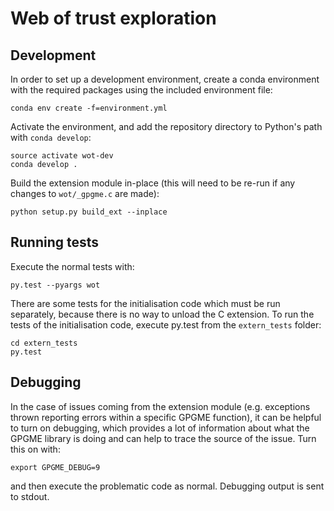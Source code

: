 Web of trust exploration
========================


Development
-----------

In order to set up a development environment, create a conda environment with
the required packages using the included environment file:

```
conda env create -f=environment.yml
```

Activate the environment, and add the repository directory to Python's path with
`conda develop`:

```
source activate wot-dev
conda develop .
```

Build the extension module in-place (this will need to be re-run if any changes
to `wot/_gpgme.c` are made):

```
python setup.py build_ext --inplace
```


Running tests
-------------

Execute the normal tests with:

```
py.test --pyargs wot
```

There are some tests for the initialisation code which must be run separately,
because there is no way to unload the C extension. To run the tests of the
initialisation code, execute py.test from the `extern_tests` folder:

```
cd extern_tests
py.test
```


Debugging
---------

In the case of issues coming from the extension module (e.g. exceptions thrown
reporting errors within a specific GPGME function), it can be helpful to turn on
debugging, which provides a lot of information about what the GPGME library is
doing and can help to trace the source of the issue. Turn this on with:

```
export GPGME_DEBUG=9
```

and then execute the problematic code as normal. Debugging output is sent to
stdout.
